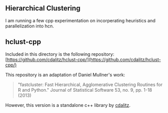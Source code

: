 ## Hierarchical Clustering

I am running a few cpp experimentation on incorperating heuristics and parallelization into hcn.

## hclust-cpp

Included in this directory is the following repository: [https://github.com/cdalitz/hclust-cpp/](https://github.com/cdalitz/hclust-cpp/)

This repository is an adaptation of Daniel Mullner's work:

> "fastcluster: Fast Hierarchical, Agglomerative Clustering Routines for R and Python." Journal of Statistical Software 53, no. 9, pp. 1-18 (2013)

However, this version is a standalone c++ library by [cdalitz](https://github.com/cdalitz).

